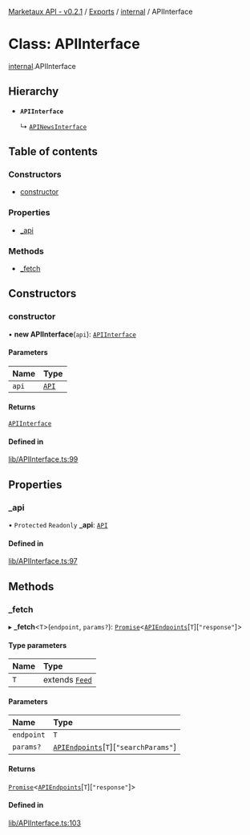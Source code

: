 [Marketaux API - v0.2.1](../README.md) / [Exports](../modules.md) / [internal](../modules/internal.md) / APIInterface

# Class: APIInterface

[internal](../modules/internal.md).APIInterface

## Hierarchy

- **`APIInterface`**

  ↳ [`APINewsInterface`](internal.APINewsInterface.md)

## Table of contents

### Constructors

- [constructor](internal.APIInterface.md#constructor)

### Properties

- [\_api](internal.APIInterface.md#_api)

### Methods

- [\_fetch](internal.APIInterface.md#_fetch)

## Constructors

### constructor

• **new APIInterface**(`api`): [`APIInterface`](internal.APIInterface.md)

#### Parameters

| Name | Type |
| :------ | :------ |
| `api` | [`API`](API.md) |

#### Returns

[`APIInterface`](internal.APIInterface.md)

#### Defined in

[lib/APIInterface.ts:99](https://github.com/Viriatto/marketaux-api/blob/27b470f/src/lib/APIInterface.ts#L99)

## Properties

### \_api

• `Protected` `Readonly` **\_api**: [`API`](API.md)

#### Defined in

[lib/APIInterface.ts:97](https://github.com/Viriatto/marketaux-api/blob/27b470f/src/lib/APIInterface.ts#L97)

## Methods

### \_fetch

▸ **_fetch**\<`T`\>(`endpoint`, `params?`): [`Promise`]( https://developer.mozilla.org/docs/Web/JavaScript/Reference/Global_Objects/Promise )\<[`APIEndpoints`](../interfaces/APIEndpoints.md)[`T`][``"response"``]\>

#### Type parameters

| Name | Type |
| :------ | :------ |
| `T` | extends [`Feed`](../modules/internal.md#feed) |

#### Parameters

| Name | Type |
| :------ | :------ |
| `endpoint` | `T` |
| `params?` | [`APIEndpoints`](../interfaces/APIEndpoints.md)[`T`][``"searchParams"``] |

#### Returns

[`Promise`]( https://developer.mozilla.org/docs/Web/JavaScript/Reference/Global_Objects/Promise )\<[`APIEndpoints`](../interfaces/APIEndpoints.md)[`T`][``"response"``]\>

#### Defined in

[lib/APIInterface.ts:103](https://github.com/Viriatto/marketaux-api/blob/27b470f/src/lib/APIInterface.ts#L103)
